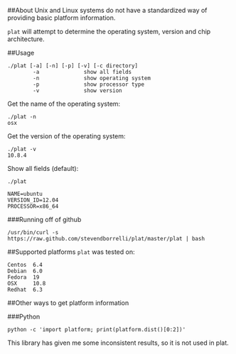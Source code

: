 ##About 
Unix and Linux systems do not have a standardized way of providing basic platform information.

`plat` will attempt to determine the operating system, version and chip architecture. 

##Usage
```
./plat [-a] [-n] [-p] [-v] [-c directory]
        -a              show all fields
        -n              show operating system
        -p              show processor type
        -v              show version
```

Get the name of the operating system: 
```
./plat -n  
osx
```

Get the version of the operating system:
```
./plat -v 
10.8.4
```

Show all fields (default): 
```
./plat

NAME=ubuntu
VERSION_ID=12.04
PROCESSOR=x86_64

```

###Running off of github 

```/usr/bin/curl -s https://raw.github.com/stevendborrelli/plat/master/plat | bash```

##Supported platforms
`plat` was tested on:

```
Centos  6.4
Debian  6.0
Fedora  19 
OSX     10.8
Redhat  6.3
```

##Other ways to get platform information

###Python

```python -c 'import platform; print(platform.dist()[0:2])'```

This library has given me some inconsistent results, so it is not used in plat. 
